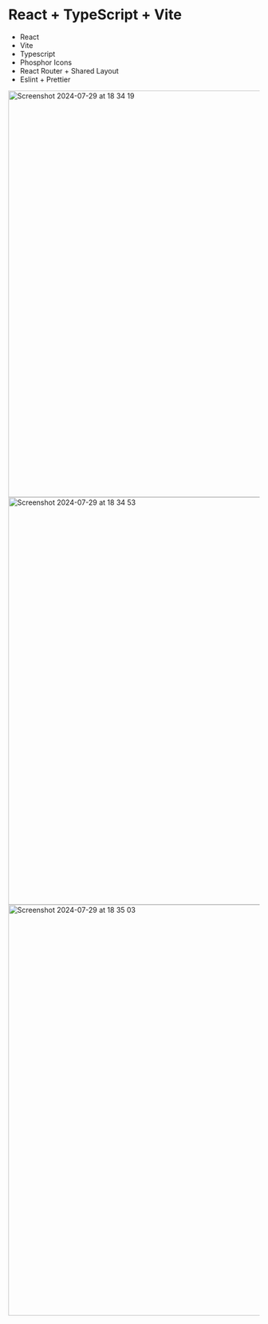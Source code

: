 # React + TypeScript + Vite
 

- React
- Vite
- Typescript
- Phosphor Icons
- React Router + Shared Layout
- Eslint + Prettier


<img width="813" alt="Screenshot 2024-07-29 at 18 34 19" src="https://github.com/user-attachments/assets/43492af9-df8d-4f7d-887a-cffb24f8ae3f">
<img width="815" alt="Screenshot 2024-07-29 at 18 34 53" src="https://github.com/user-attachments/assets/ab980565-b7c3-45d7-b5ec-a0280aadc724">
<img width="822" alt="Screenshot 2024-07-29 at 18 35 03" src="https://github.com/user-attachments/assets/c7fd2f61-d9f4-4eab-b35e-699f138bb090">
